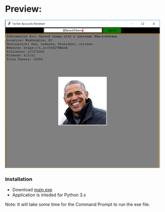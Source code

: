 # Preview:
![solid](./preview.PNG)

### Installation
- Download [main.exe](./main.exe)
- Application is inteded for Python 3.x

Note: It will take some time for the Command Prompt to run the exe file.
